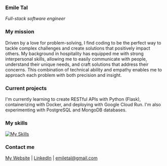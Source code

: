 ### Emile Tal
*Full-stack software engineer*

### My mission
Driven by a love for problem-solving, I find coding to be the perfect way to tackle complex challenges and create solutions that positively impact others. My background in hospitality has equipped me with strong interpersonal skills, allowing me to easily communicate  with people, understand their unique needs, and craft solutions that address their concerns. This combination of technical ability and empathy enables me to approach each problem with both precision and insight.

### Current projects
I'm currently learning to create RESTful APIs with Python (Flask), containerizing with Docker, and deploying with Google Cloud Run. I'm also experimenting with PostgreSQL and MongoDB databases.

### My skills
[![My Skills](https://skillicons.dev/icons?i=html,css,sass,js,ts,react,nodejs,express,python,mysql,netlify,heroku,github,git)](https://skillicons.dev)

### Contact me
[My Website](https://emiletal.com) |
[LinkedIn](https://www.linkedin.com/in/emile-tal) |
emiletal@gmail.com
